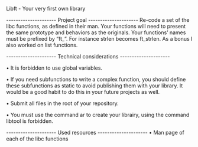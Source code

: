 Libft - Your very first own library


---------------------       Project goal       ---------------------
Re-code a set of the libc functions, as defined in their man. 
Your functions will need to present the same prototype and behaviors as the originals. 
Your functions’ names must be prefixed by “ft_”. For instance strlen becomes ft_strlen.
As a bonus I also worked on list functions.

--------------------- Technical considerations ---------------------

• It is forbidden to use global variables.

• If you need subfunctions to write a complex function, you should define these subfunctions as static to avoid publishing them with your library. 
  It would be a good habit to do this in your future projects as well.

• Submit all files in the root of your repository.

• You must use the command ar to create your librairy, using the command libtool is forbidden.

---------------------        Used resources      ---------------------
• Man page of each of the libc functions
